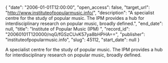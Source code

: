 {
  "date": "2006-01-01T12:00:00", 
  "open_access": false, 
  "target_url": "http://www.instituteofpopularmusic.info/", 
  "description": "A specialist centre for the study of popular music. The IPM provides a hub for interdisciplinary research on popular music, broadly defined.", 
  "end_date": null, 
  "title": "Institute of Popular Music (IPM) ", 
  "record_id": "20060101T120000/nqG/fGSzCUvK57ya8bHPHA==", 
  "publisher": "instituteofpopularmusic.info", 
  "slug": 45112, 
  "start_date": null
}

A specialist centre for the study of popular music. The IPM provides a hub for interdisciplinary research on popular music, broadly defined.